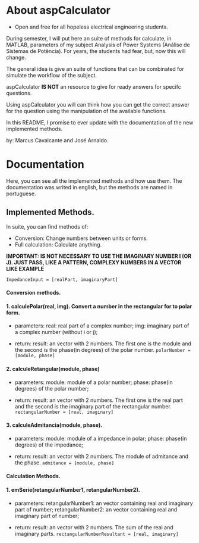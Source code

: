 # About aspCalculator

- Open and free for all hopeless electrical engineering students.

During semester, I will put here an suite of methods for calculate, in MATLAB, parameters of my subject Analysis of Power Systems (Análise de Sistemas de Potência). For years, the students had fear, but, now this will change. 

The general idea is give an suite of functions that can be combinated for simulate the workflow of the subject. 

aspCalculator **IS NOT** an resource to give for ready answers for specifc questions.

Using aspCalculator you will can think how you can get the correct answer for the question using the manipulation of the available functions. 

In this README, I promise to ever update with the documentation of the new implemented methods.  

by: Marcus Cavalcante and José Arnaldo. 


# Documentation

Here, you can see all the implemented methods and how use them. 
The documentation was writed in english, but the methods are named in portuguese.

## Implemented Methods.

In suite, you can find methods of:

- Conversion: Change numbers between units or forms. 
- Full calculation: Calculate anything. 

**IMPORTANT: IS NOT NECESSARY TO USE THE IMAGINARY NUMBER I (OR J). JUST PASS, LIKE A PATTERN, COMPLEXY NUMBERS IN A VECTOR LIKE EXAMPLE**

`ImpedanceInput = [realPart, imaginaryPart]`

#### Conversion methods.

#### 1. calculePolar(real, img). Convert a number in the rectangular for to polar form. 
  - parameters:
  real: real part of a complex number;
   img: imaginary part of a complex number (without i or j);
   
  - return:
  result: an vector with 2 numbers. The first one is the module and the second is the phase(in degrees) of the polar number.
 `polarNumber = [module, phase]`
  
#### 2. calculeRetangular(module, phase)
   - parameters:
   module: module of a polar number;
   phase: phase(in degrees) of the polar number;
   
  - return:
  result: an vector with 2 numbers. The first one is the real part and the second is the imaginary part of the rectangular number.
`rectangularNumber = [real, imaginary]`

#### 3. calculeAdmitancia(module, phase).
   - parameters:
   module: module of a impedance in polar;
   phase: phase(in degrees) of the impedance;
   
  - return:
  result: an vector with 2 numbers. The module of admitance and the phase.
`admitance = [module, phase]`


#### Calculation Methods.

#### 1. emSerie(retangularNumber1, retangularNumber2).
   - parameters:
   retangularNumber1: an vector containing real and imaginary part of number;
   retangularNumber2: an vector containing real and imaginary part of number;
   
  - return:
  result: an vector with 2 numbers. The sum of the real and imaginary parts.
`rectangularNumberResultant = [real, imaginary]`


